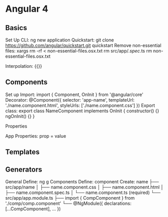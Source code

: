 # Angular 4

## Basics

Set Up
  CLI: ng new application
  Quickstart: git clone https://github.com/angular/quickstart.git quickstart
  Remove non-essential files:
    xargs rm -rf < non-essential-files.osx.txt
    rm src/app/*.spec*.ts
    rm non-essential-files.osx.txt

Interpolation: {{}}

## Components

Set up
  Import:
    import { Component, OnInit } from '@angular/core'
  Decorator:
    @Component({
      selector: 'app-name',
      templateUrl: './name.component.html',
      styleUrls: ['./name.component.css']
    })
  Export class:
    export class NameComponent implements OnInit {
      constructor() {}
      ngOnInit() {}
    }

Properties

App
  Properties: prop = value

## Templates



## Generators

General
  Define: ng g <name of generator>
Components
  Define: component
  Create: name
  ├── src/app/name
  │   ├── name.component.css
  │   ├── name.component.html
  │   ├── name.component.spec.ts
  │   └── name.component.ts (required)
  └── src/app/app.module.ts
      ├── import { CompComponent } from './comp/comp.component'
      └── @NgModule({ declarations: [...CompComponent], ... })
